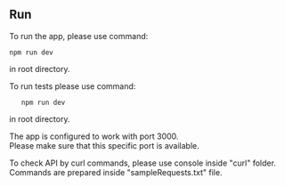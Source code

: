 ## Run
To run the app, please use command: 

    npm run dev

in root directory.

To run tests please use command: 
                               
       npm run dev
                               
in root directory.

The app is configured to work with port 3000. \
Please make sure that this specific port is available.

To check API by curl commands, please use console inside "curl" folder.
Commands are prepared inside "sampleRequests.txt" file.